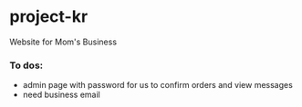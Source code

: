# project-kr
Website for Mom's Business


### To dos:

* admin page with password for us to confirm orders and view messages
* need business email

